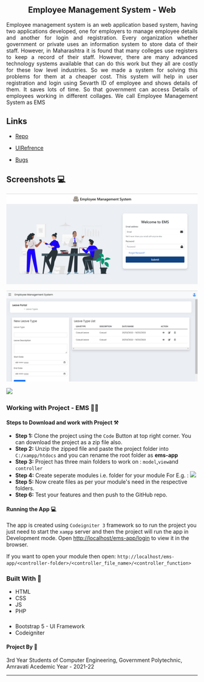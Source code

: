 
<h2 align="center">Employee Management System - Web</h2>

<p align="justify">Employee management system is an web application based system, having two applications developed, one for employers to manage employee details and another for login and registration. Every organization whether government or private uses an information system to store data of their staff. However, in Maharashtra it is found that many colleges use registers to keep a record of their staff. However, there are many advanced technology systems available that can do this work but they all are costly for these low level industries. So we made a system for solving this problems for them at a cheaper cost. This system will help in user registration and login using Sevarth ID of employee and shows details of them. It saves lots of time. So that government can access Details of employees working in different collages.
We call Employee Management System as EMS</p>

## Links

- [Repo](https://github.com/Ayush-Bulbule/EmployeeManagementSystemWeb/ "Employee Management System Repo")

- [UIRefrence](https://gpa-ems.000webhostapp.com/pages/login.php  "Live View")

- [Bugs](https://github.com/Ayush-Bulbule/EmployeeManagementSystemWeb/ "Issues Page")

## Screenshots 💻

![Home Page](login_ui.jpg "Home Page")

![Leave Types](leavetypes_ui.jpg "Leave Type")

![](/screenshots/3.png)

###  Working with Project - EMS 🧑‍💻

 #### Steps to Download and work with Project ⚒️
 
 - **Step 1:**  Clone the project using the `Code` Button at top right corner. You can download the project as a zip file also.
 - **Step 2:** Unzip the zipped file and paste the project folder into `C:/xampp/htdocs` and you can rename the root folder as **ems-app**
 - **Step 3:** Project has three main folders to work on : `model`,`view`and `controller`
 - **Step 4:**  Create seperate modules i.e. folder for your module
		 For E.g. : ![](/screenshots/folder.png)
- **Step 5:**  Now create files as per your module's need in the respective folders.
- **Step 6:** Test your features and then push to the GitHub repo.


#### Running the App 💻
The app is created using `Codeigniter 3`  framework so to run the project you just need to start the `xampp` server  and then the project will run the app in Development mode. Open [http://localhost/ems-app/login](http://localhost/ems-app/login) to view it in the browser. 

If you want to open your module then open:
`http://localhost/ems-app/<controller-folder>/<controller_file_name>/<controller_function>`

### Built With 🚀

- HTML
- CSS
- JS
- PHP
###
- Bootstrap 5 - UI Framework
- Codeigniter

#### Project By 🏫
3rd Year Students of Computer Engineering, Government Polytechnic, Amravati 
Acedemic Year - 2021-22
***************
